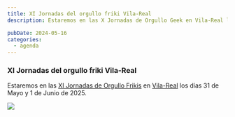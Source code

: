 ```yaml
---
title: XI Jornadas del orgullo friki Vila-Real​
description: Estaremos en las X Jornadas de Orgullo Geek en Vila-Real los días 31 de Mayo y 1 de Junio de 2025.

pubDate: 2024-05-16
categories:
  - agenda
---
```


### XI Jornadas del orgullo friki Vila-Real

Estaremos en las [XI Jornadas de Orgullo Frikis](https://www.eventbrite.es/e/xi-jornadas-del-orgullo-friki-tickets-1096069827359) en [Vila-Real](https://www.google.com/maps/dir//vila+real+castellon/data=!4m6!4m5!1m1!4e2!1m2!1m1!1s0xd600725c31d4dc1:0x9c147cedd45f1703?sa=X&ved=1t:155782&ictx=111) los días 31 de Mayo y 1 de Junio de 2025.

![](src/content/es/agenda/images/xi-jornadas-orgullo-friki-banner.avif)
